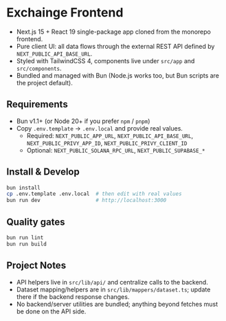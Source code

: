 Exchainge Frontend
==================
- Next.js 15 + React 19 single-package app cloned from the monorepo frontend.
- Pure client UI: all data flows through the external REST API defined by `NEXT_PUBLIC_API_BASE_URL`.
- Styled with TailwindCSS 4, components live under `src/app` and `src/components`.
- Bundled and managed with Bun (Node.js works too, but Bun scripts are the project default).

## Requirements
- Bun v1.1+ (or Node 20+ if you prefer `npm` / `pnpm`)
- Copy `.env.template` → `.env.local` and provide real values.
  - Required: `NEXT_PUBLIC_APP_URL`, `NEXT_PUBLIC_API_BASE_URL`, `NEXT_PUBLIC_PRIVY_APP_ID`, `NEXT_PUBLIC_PRIVY_CLIENT_ID`
  - Optional: `NEXT_PUBLIC_SOLANA_RPC_URL`, `NEXT_PUBLIC_SUPABASE_*`

## Install & Develop
```bash
bun install
cp .env.template .env.local  # then edit with real values
bun run dev                  # http://localhost:3000
```

## Quality gates
```bash
bun run lint
bun run build
```

## Project Notes
- API helpers live in `src/lib/api/` and centralize calls to the backend.
- Dataset mapping/helpers are in `src/lib/mappers/dataset.ts`; update there if the backend response changes.
- No backend/server utilities are bundled; anything beyond fetches must be done on the API side.
